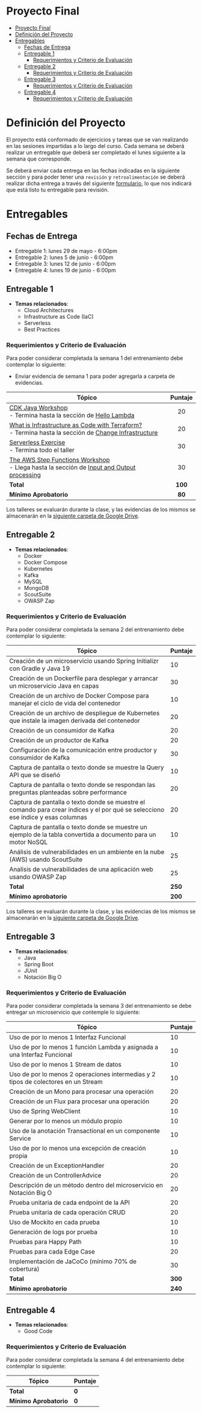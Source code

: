 # Proyecto Final

- [Proyecto Final](#proyecto-final)
- [Definición del Proyecto](#definición-del-proyecto)
- [Entregables](#entregables)
  - [Fechas de Entrega](#fechas-de-entrega)
  - [Entregable 1](#entregable-1)
    - [Requerimientos y Criterio de Evaluación](#requerimientos-y-criterio-de-evaluación)
  - [Entregable 2](#entregable-2)
    - [Requerimientos y Criterio de Evaluación](#requerimientos-y-criterio-de-evaluación-1)
  - [Entregable 3](#entregable-3)
    - [Requerimientos y Criterio de Evaluación](#requerimientos-y-criterio-de-evaluación-2)
  - [Entregable 4](#entregable-4)
    - [Requerimientos y Criterio de Evaluación](#requerimientos-y-criterio-de-evaluación-3)

# Definición del Proyecto

El proyecto está conformado de ejercicios y tareas que se van realizando en las sesiones impartidas a lo largo del curso. Cada semana se deberá realizar un entregable que deberá ser completado el lunes siguiente a la semana que corresponde.

Se deberá enviar cada entrega en las fechas indicadas en la siguiente sección y para poder tener una `revisión` y `retroalimentación` se deberá realizar dicha entrega a través del siguiente [formulario](https://forms.gle/Unzg9VPPaJguX7rL8), lo que nos indicará que está listo tu entregable para revisión.

# Entregables

## Fechas de Entrega

- Entregable 1: lunes 29 de mayo - 6:00pm
- Entregable 2: lunes 5 de junio - 6:00pm
- Entregable 3: lunes 12 de junio - 6:00pm
- Entregable 4: lunes 19 de junio - 6:00pm

## Entregable 1

- **Temas relacionados**:
  - Cloud Architectures
  - Infrastructure as Code (IaC)
  - Serverless
  - Best Practices

### Requerimientos y Criterio de Evaluación

Para poder considerar completada la semana 1 del entrenamiento debe contemplar lo siguiente:
- Enviar evidencia de semana 1 para poder agregarla a carpeta de evidencias. 

| **Tópico**                                                                                                                                                                                                                                                                                                                                   | **Puntaje** |
| -------------------------------------------------------------------------------------------------------------------------------------------------------------------------------------------------------------------------------------------------------------------------------------------------------------------------------------------- | :---------: |
| [CDK Java Workshop](https://cdkworkshop.com/50-java.html)<br>- Termina hasta la sección de [Hello Lambda](https://cdkworkshop.com/50-java/30-hello-cdk/200-lambda.html)                                                                                                                                                                          |     20      |
| [What is Infrastructure as Code with Terraform?](https://developer.hashicorp.com/terraform/tutorials/aws-get-started/aws-build)<br>- Termina hasta la sección de  [Change Infrastructure](https://developer.hashicorp.com/terraform/tutorials/aws-get-started/aws-change)                                                                       |     20      |
| [Serverless Exercise](https://github.com/wizelineacademy/BAZJAVASR5-2023/Semana%201/Serverless/Practicas/1-diseno-pizzeria/README.md)<br>- Termina todo el taller                                                                                                                                                                        |     30      |
| [The AWS Step Functions Workshop](https://catalog.us-east-1.prod.workshops.aws/workshops/9e0368c0-8c49-4bec-a210-8480b51a34ac/en-US)<br>- Llega hasta la sección de [Input and Output processing](https://catalog.us-east-1.prod.workshops.aws/workshops/9e0368c0-8c49-4bec-a210-8480b51a34ac/en-US/basics/flow-state/input-output-processing)  |     30      |
| **Total**                                                                                                                                                                                                                                                                                                                                    |   **100**   |
| **Mínimo Aprobatorio**                                                                                                                                                                                                                                                                                                                       |   **80**    |

Los talleres se evaluarán durante la clase, y las evidencias de los mismos se almacenarán en la [siguiente carpeta de Google Drive](https://drive.google.com/drive/folders/12sY-EjG7vuNdV-Eqbs5BkHqQTkUo9hMx?usp=sharing).

## Entregable 2

- **Temas relacionados**:
  - Docker
  - Docker Compose
  - Kubernetes
  - Kafka
  - MySQL
  - MongoDB
  - ScoutSuite
  - OWASP Zap

### Requerimientos y Criterio de Evaluación

Para poder considerar completada la semana 2 del entrenamiento debe contemplar lo siguiente:

| **Tópico**                                                                                                                       | **Puntaje** |
| -------------------------------------------------------------------------------------------------------------------------------- | ----------- |
| Creación de un microservicio usando Spring Initializr con Gradle y Java 19                                                       | 10          |
| Creación de un Dockerfile para desplegar y arrancar un microservicio Java en capas                                               | 30          |
| Creación de un archivo de Docker Compose para manejar el ciclo de vida del contenedor                                            | 10          |
| Creación de un archivo de despliegue de Kubernetes que instale la imagen derivada del contenedor                                 | 20          |
| Creación de un consumidor de Kafka                                                                                               | 20          |
| Creación de un productor de Kafka                                                                                                | 20          |
| Configuración de la comunicación entre productor y consumidor de Kafka                                                           | 30          |
| Captura de pantalla o texto donde se muestre la Query API que se diseñó                                                          | 10          |
| Captura de pantalla o texto donde se respondan las preguntas planteadas sobre performance                                        | 20          |
| Captura de pantalla o texto donde se muestre el comando para crear índices y el por qué se selecciono ese índice y esas columnas | 20          |
| Captura de pantalla o texto donde se muestre un ejemplo de la tabla convertida a documento para un motor NoSQL                   | 10          |
| Análisis de vulnerabilidades en un ambiente en la nube (AWS) usando ScoutSuite                                                   | 25          |
| Analísis de vulnerabilidades de una aplicación web usando OWASP Zap                                                              | 25          |
| **Total**                                                                                                                        | **250**     |
| **Mínimo aprobatorio**                                                                                                           | **200**     |

Los talleres se evaluarán durante la clase, y las evidencias de los mismos se almacenarán en la [siguiente carpeta de Google Drive](https://drive.google.com/drive/folders/12sY-EjG7vuNdV-Eqbs5BkHqQTkUo9hMx?usp=sharing).

## Entregable 3

- **Temas relacionados**:
  - Java
  - Spring Boot
  - JUnit
  - Notación Big O

### Requerimientos y Criterio de Evaluación

Para poder considerar completada la semana 3 del entrenamiento se debe entregar un microservicio que contemple lo siguiente:

| **Tópico**                                                                         | **Puntaje** |
| ---------------------------------------------------------------------------------- | ----------- |
| Uso de por lo menos 1 Interfaz Funcional                                           | 10          |
| Uso de por lo menos 1 función Lambda y asignada a una Interfaz Funcional           | 10          |
| Uso de por lo menos 1 Stream de datos                                              | 10          |
| Uso de por lo menos 2 operaciones intermedias y 2 tipos de colectores en un Stream | 10          |
| Creación de un Mono para procesar una operación                                    | 20          |
| Creación de un Flux para procesar una operación                                    | 20          |
| Uso de Spring WebClient                                                            | 10          |
| Generar por lo menos un módulo propio                                              | 10          |
| Uso de la anotación Transactional en un componente Service                         | 10          |
| Uso de por lo menos una excepción de creación propia                               | 10          |
| Creación de un ExceptionHandler                                                    | 20          |
| Creación de un ControllerAdvice                                                    | 20          |
| Descripción de un método dentro del microservicio en Notación Big O                | 20          |
| Prueba unitaria de cada endpoint de la API                                         | 20          |
| Prueba unitaria de cada operación CRUD                                             | 20          |
| Uso de Mockito en cada prueba                                                      | 10          |
| Generación de logs por prueba                                                      | 10          |
| Pruebas para Happy Path                                                            | 10          |
| Pruebas para cada Edge Case                                                        | 20          |
| Implementación de JaCoCo (mínimo 70% de cobertura)                                 | 30          |
| **Total**                                                                          | **300**     |
| **Mínimo aprobatorio**                                                             | **240**     |

## Entregable 4

- **Temas relacionados**:
  - Good Code

### Requerimientos y Criterio de Evaluación

Para poder considerar completada la semana 4 del entrenamiento debe contemplar lo siguiente:

| **Tópico**             | **Puntaje** |
| ---------------------- | ----------- |
| **Total**              | **0**       |
| **Mínimo Aprobatorio** | **0**       |


